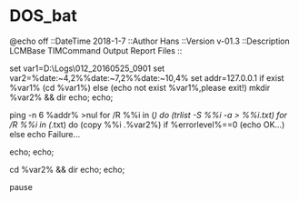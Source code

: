 # DOS_bat
@echo off 
::DateTime 	  2018-1-7
::Author	    Hans
::Version	    v-01.3
::Description	LCMBase TIMCommand Output Report Files
::

set var1=D:\Logs\012_20160525_0901
set var2=%date:~4,2%%date:~7,2%%date:~10,4%
set addr=127.0.0.1
if exist %var1% (cd %var1%) else (echo not exist %var1%,please exit!)
mkdir %var2% && dir 
echo;
echo;

ping -n 6 %addr% >nul
for /R %%i in (*) do (trlist -S %%i -a > %%i.txt)
for /R %%i in (*.txt) do (copy %%i .\%var2%)
if %errorlevel%==0 (echo OK...) else echo Failure...

echo;
echo;

cd %var2% && dir
echo;
echo;

pause

